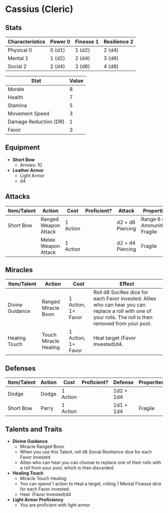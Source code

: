 # Cassius (Cleric)

## Stats

| Characteristics | Power 0 | Finesse 1 | Resilience 2 |
| --------------- | ------- | --------- | ------------ |
| Physical 0      | 0 (d1)  | 1 (d2)    | 2 (d4)       |
| Mental 1        | 1 (d2)  | 2 (d4)    | 3 (d6)       |
| Social 2        | 2 (d4)  | 3 (d6)    | 4 (d8)       |

| Stat                  | Value |
| --------------------- | ----- |
| Morale                | 8     |
| Health                | 7     |
| Stamina               | 5     |
| Movement Speed        | 3     |
| Damage Reduction (DR) | 1     |
| Favor                 | 3     |

## Equipment

* **Short Bow**
	* Arrows: 10
* **Leather Armor**
	* Light Armor
	* d4

## Attacks

| Item/Talent | Action               | Cost     | Proficient? | Attack           | Properties                      |
| ----------- | -------------------- | -------- | ----------- | ---------------- | ------------------------------- |
| Short Bow   | Ranged Weapon Attack | 1 Action |             | d2 + d6 Piercing | Range 6 sq, Ammunition, Fragile |
|             | Melee Weapon Attack  | 1 Action |             | d2 + d4 Piercing | Fragile                         |

## Miracles

| Item/Talent        | Action                | Cost               | Effect                                                                                                                                                   |
| ------------------ | --------------------- | ------------------ | -------------------------------------------------------------------------------------------------------------------------------------------------------- |
| Divine Guidance    | Ranged Miracle Boon   | 1 Action, 1+ Favor | Roll d8 SocRes dice for each Favor invested. Allies who can hear you can replace a roll with one of your rolls. The roll is then removed from your pool. |
| Healing Touch      | Touch Miracle Healing | 1 Action, 1+ Favor | Heal target (Favor Invested)d4.                                                                                                                   |

## Defenses

| Item/Talent | Action | Cost     | Proficient? | Defense   | Properties |
| ----------- | ------ | -------- | ----------- | --------- | ---------- |
| Dodge       | Dodge  | 1 Action |             | 1d2 + 1d4 |            |
| Short Bow   | Parry  | 1 Action |             | 1d1 + 1d4 | Fragile    |

## Talents and Traits

* **Divine Guidance**
	* Miracle Ranged Boon
	* When you use this Talent, roll d8 Social Resilience dice for each Favor invested
	* Allies who can hear you can choose to replace one of their rolls with a roll from your pool, which is then discarded.
* **Healing Touch**
	* Miracle Touch Healing
	* You can spend 1 action to Heal a target, rolling 1 Mental Finesse dice for each Favor invested.
	* Heal: (Favor Invested)d4
* **Light Armor Proficiency**
	* You are proficient with light armor
